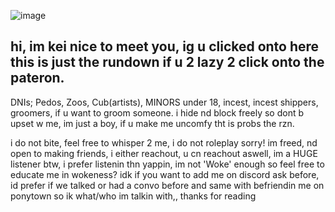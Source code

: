 


![image](https://github.com/user-attachments/assets/00ae1f03-a671-4daf-a48e-e19e4d012c7f)




## hi, im kei nice to meet you, ig u clicked onto here this is just the rundown if u 2 lazy 2 click onto the pateron.




DNIs; Pedos, Zoos, Cub(artists), MINORS under 18, incest, incest shippers, groomers, if u want to groom someone. i hide nd block freely so dont b upset w me, im just a boy, if u make me uncomfy tht is probs the rzn.

i do not bite, feel free to whisper 2 me, i do not roleplay sorry! im freed, nd open to making friends, i either reachout, u cn reachout aswell, im a HUGE listener btw, i prefer listenin thn yappin, im not 'Woke' enough so feel free to educate me in wokeness? idk if you want to add me on discord ask before, id prefer if we talked or had a convo before and same with befriendin me on ponytown so ik what/who im talkin with,, thanks for reading
<!--
**xescry/xescry** is a ✨ _special_ ✨ repository because its `README.md` (this file) appears on your GitHub profile.

Here are some ideas to get you started:

- 🔭 I’m currently working on ...
- 🌱 I’m currently learning ...
- 👯 I’m looking to collaborate on ...
- 🤔 I’m looking for help with ...
- 💬 Ask me about ...
- 📫 How to reach me: ...
- 😄 Pronouns: ...
- ⚡ Fun fact: ...
-->

